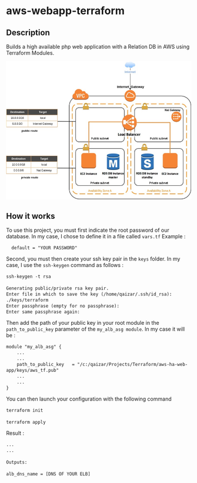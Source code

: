 # aws-webapp-terraform

## Description

Builds a high available php web application with a Relation DB in AWS using Terraform Modules.

![infrastructure schema](./imgs/diagram.jpg)

## How it works 

To use this project, you must first indicate the root password of our database. In my case, I chose to define it in a file called `vars.tf` Example :

```
  default = "YOUR PASSWORD"
 ```

Second, you must then create your ssh key pair in the `keys` folder. In my case, I use the `ssh-keygen` command as follows :

```shell
ssh-keygen -t rsa

Generating public/private rsa key pair.
Enter file in which to save the key (/home/qaizar/.ssh/id_rsa): ./keys/terraform
Enter passphrase (empty for no passphrase): 
Enter same passphrase again: 
```

Then add the path of your public key in your root module in the `path_to_public_key` parameter of the `my_alb_asg module`. In my case it will be :

```hcl
module "my_alb_asg" {
    ...
    ...
    path_to_public_key   = "/c:/qaizar/Projects/Terraform/aws-ha-web-app/keys/aws_tf.pub"
    ...
    ...
}
```

You can then launch your configuration with the following command

```shell
terraform init 

terraform apply
```

Result :

```
...
...

Outputs:

alb_dns_name = [DNS OF YOUR ELB] 
```
